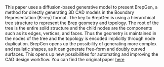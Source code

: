 This paper uses a diffusion-based generative model to present BrepGen, a method for directly generating 3D CAD models in the Boundary Representation (B-rep) format. The key to BrepGen is using a hierarchical tree structure to represent the Brep geometry and topology. The root of the tree is the entire solid structure and the child nodes are the components such as its edges, vertices, and faces. Thus the geometry is maintained in the nodes of the tree and the topology is encoded implicitly through node duplication. BrepGen opens up the possibility of generating more complex and realistic shapes, as it can generate free-form and doubly curved surfaces. This opens up new possibilities for automating and improving the CAD design workflow. You can find the original paper [here](https://arxiv.org/pdf/2401.15563)
